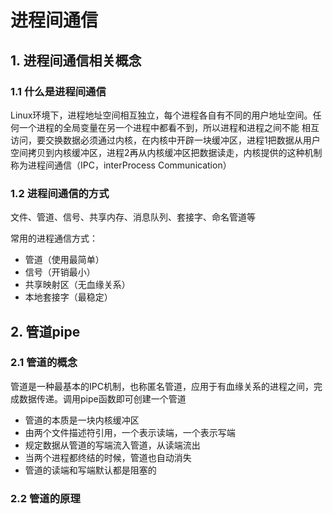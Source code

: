 # 进程间通信

## 1. 进程间通信相关概念

### 1.1 什么是进程间通信

Linux环境下，进程地址空间相互独立，每个进程各自有不同的用户地址空间。任何一个进程的全局变量在另一个进程中都看不到，所以进程和进程之间不能 相互访问，要交换数据必须通过内核，在内核中开辟一块缓冲区，进程1把数据从用户空间拷贝到内核缓冲区，进程2再从内核缓冲区把数据读走，内核提供的这种机制称为进程间通信（IPC，interProcess Communication）

### 1.2 进程间通信的方式

文件、管道、信号、共享内存、消息队列、套接字、命名管道等

常用的进程通信方式：

- 管道（使用最简单）
- 信号（开销最小）
- 共享映射区（无血缘关系）
- 本地套接字（最稳定）

## 2. 管道pipe

### 2.1 管道的概念

管道是一种最基本的IPC机制，也称匿名管道，应用于有血缘关系的进程之间，完成数据传递。调用pipe函数即可创建一个管道

- 管道的本质是一块内核缓冲区
- 由两个文件描述符引用，一个表示读端，一个表示写端
- 规定数据从管道的写端流入管道，从读端流出
- 当两个进程都终结的时候，管道也自动消失
- 管道的读端和写端默认都是阻塞的

### 2.2 管道的原理

